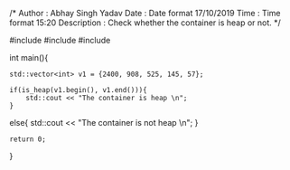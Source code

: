  /*
    Author : Abhay Singh Yadav
    Date : Date format 17/10/2019
    Time : Time format 15:20
    Description : Check whether the container is heap or not. 
*/

#include<iostream> 
#include<algorithm>
#include<vector>                                             

int main(){ 

	std::vector<int> v1 = {2400, 908, 525, 145, 57}; 	       
	
	if(is_heap(v1.begin(), v1.end())){ 		                   
	    std::cout << "The container is heap \n";
	}
  
   else{
	    std::cout << "The container is not heap \n";
	}
  
  
	return 0; 
} 
